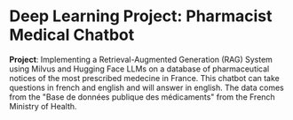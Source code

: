 # Deep Learning Project: Pharmacist Medical Chatbot

**Project**: Implementing a Retrieval-Augmented Generation (RAG)
System using Milvus and Hugging Face LLMs 
on a database of pharmaceutical notices of the most prescribed medecine in France.
This chatbot can take questions in french and english and will answer in english. 
The data comes from the "Base de données publique des médicaments" from the French Ministry of Health. 
